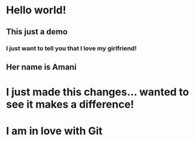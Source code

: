 # Hello world!
## This just a demo
### I just want to tell you that I love my girlfriend!
## Her name is Amani
# I just made this changes... wanted to see it makes a difference!
# I am in love with Git